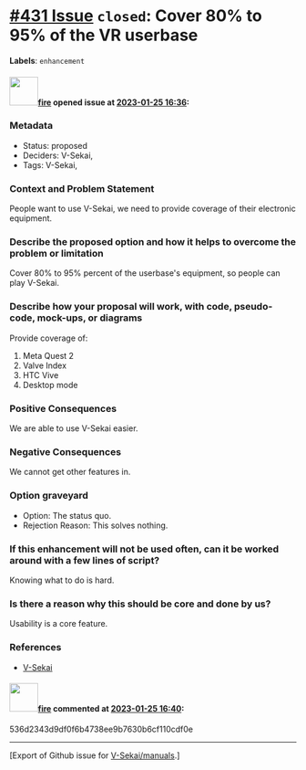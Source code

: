 # [\#431 Issue](https://github.com/V-Sekai/manuals/issues/431) `closed`: Cover 80% to 95% of the VR userbase
**Labels**: `enhancement`


#### <img src="https://avatars.githubusercontent.com/u/32321?u=c2e06a3d2b49a467aa907e54aa259516440267cc&v=4" width="50">[fire](https://github.com/fire) opened issue at [2023-01-25 16:36](https://github.com/V-Sekai/manuals/issues/431):

### Metadata

- Status: proposed <!-- draft | proposed | rejected | accepted | deprecated | superseded by -->
- Deciders: V-Sekai,
- Tags: V-Sekai,


### Context and Problem Statement

People want to use V-Sekai, we need to provide coverage of their electronic equipment.

### Describe the proposed option and how it helps to overcome the problem or limitation

Cover 80% to 95% percent of the userbase's equipment, so people can play V-Sekai.

### Describe how your proposal will work, with code, pseudo-code, mock-ups, or diagrams

Provide coverage of:

1. Meta Quest 2
2. Valve Index
3. HTC Vive
4. Desktop mode

### Positive Consequences

We are able to use V-Sekai easier.

### Negative Consequences

We cannot get other features in.

### Option graveyard

- Option: The status quo. <!-- List the proposed options no longer open for consideration. -->
- Rejection Reason: This solves nothing. <!-- List the reasons for the rejection: (the bad traits) -->


### If this enhancement will not be used often, can it be worked around with a few lines of script?

Knowing what to do is hard.

### Is there a reason why this should be core and done by us?

Usability is a core feature.

### References

- [V-Sekai](https://v-sekai.org/)


#### <img src="https://avatars.githubusercontent.com/u/32321?u=c2e06a3d2b49a467aa907e54aa259516440267cc&v=4" width="50">[fire](https://github.com/fire) commented at [2023-01-25 16:40](https://github.com/V-Sekai/manuals/issues/431#issuecomment-1403905660):

536d2343d9df0f6b4738ee9b7630b6cf110cdf0e


-------------------------------------------------------------------------------



[Export of Github issue for [V-Sekai/manuals](https://github.com/V-Sekai/manuals).]
